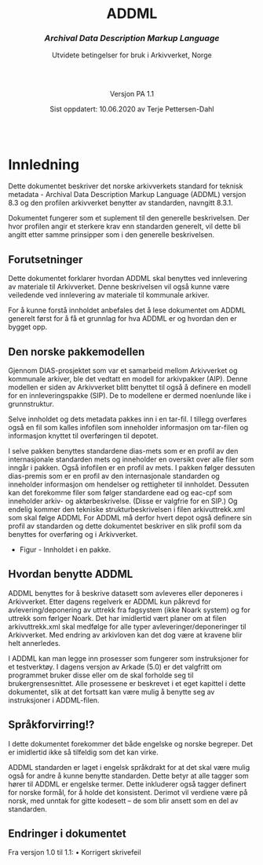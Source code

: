 <h1 align="center">ADDML</h1>
<i>
<h3 align="center" >Archival Data Description Markup Language</h3>
</i>
<p align="center">Utvidete betingelser for bruk i Arkivverket, Norge
</p>
<br/>
<br/>
<p align="center">Versjon PA 1.1</p>
<p style="page-break-after: always;" align="center">Sist oppdatert: 10.06.2020 av Terje Pettersen-Dahl</p>
<br/>
<br/>

# Innledning

Dette dokumentet beskriver det norske arkivverkets standard for teknisk metadata -
Archival Data Description Markup Language (ADDML) versjon 8.3 og den profilen
arkivverket benytter av standarden, navngitt 8.3.1.

Dokumentet fungerer som et suplement til den generelle beskrivelsen. Der hvor profilen angir
et sterkere krav enn standarden generelt, vil dette bli angitt etter samme prinsipper som i den
generelle beskrivelsen.

## Forutsetninger

Dette dokumentet forklarer hvordan ADDML skal benyttes ved innlevering av materiale til Arkivverket. Denne beskrivelsen vil også kunne være veiledende ved innlevering av materiale til kommunale arkiver.

For å kunne forstå innholdet anbefales det å lese dokumentet om ADDML generelt først for å få et grunnlag for hva ADDML er og hvordan den er bygget opp.

## Den norske pakkemodellen

Gjennom DIAS-prosjektet som var et samarbeid mellom Arkivverket og kommunale arkiver, ble det vedtatt en modell for arkivpakker (AIP). Denne modellen er siden av Arkivverket blitt benyttet til også å definere en modell for en innleveringspakke (SIP). De to modellene er dermed noenlunde like i grunnstruktur.

Selve innholdet og dets metadata pakkes inn i en tar-fil. I tillegg overføres også en fil som kalles infofilen som inneholder informasjon om tar-filen og informasjon knyttet til overføringen til depotet.

I selve pakken benyttes standardene dias-mets som er en profil av den internasjonale standarden mets og inneholder en oversikt over alle filer som inngår i pakken. Også infofilen er en profil av mets. I pakken følger dessuten dias-premis som er en profil av den internasjonale standarden og inneholder informasjon om hendelser og rettigheter til innholdet. Dessuten kan det forekomme filer som følger standardene ead og eac-cpf som inneholder arkiv- og aktørbeskrivelse. (Disse er valgfrie for en SIP.) Og endelig kommer den tekniske strukturbeskrivelsen i filen arkivuttrekk.xml som skal følge ADDML For ADDML må derfor hvert depot også definere sin profil av standarden og dette dokumentet beskriver en slik profil som da benyttes for overføring og i Arkivverket.

* Figur - Innholdet i en pakke.

## Hvordan benytte ADDML

ADDML benyttes for å beskrive datasett som avleveres eller deponeres i Arkivverket. Etter dagens regelverk er ADDML kun påkrevd for avlevering/deponering av uttrekk fra fagsystem (ikke Noark system) og for uttrekk som førlger Noark. Det har imidlertid vært planer om at filen arkivuttrekk.xml skal medfølge for alle typer avleveringer/deponeringer til Arkivverket. Med endring av arkivloven kan det dog være at kravene blir helt annerledes.

I ADDML kan man legge inn prosesser som fungerer som instruksjoner for et testverktøy. I dagens versjon av Arkade (5.0) er det valgfritt om programmet bruker disse eller om de skal forholde seg til brukergrensesnittet. Alle prosessene er beskrevet i et eget kapittel i dette dokumentet, slik at det fortsatt kan være mulig å benytte seg av instruksjoner i ADDML-filen. 

## Språkforvirring!?
I dette dokumentet forekommer det både engelske og norske begreper. Det er imidlertid ikke så tilfeldig som det kan virke.

ADDML standarden er laget i engelsk språkdrakt for at det skal være mulig også for andre å kunne benytte standarden. Dette betyr at alle tagger som hører til ADDML er engelske termer. Dette inkluderer også tagger definert for norske formål, for å holde det konsistent. Derimot vil verdiene være på norsk, med unntak for gitte kodesett – de som blir ansett som en del av standarden.

## Endringer i dokumentet

Fra versjon 1.0 til 1.1:
• Korrigert skrivefeil
